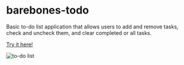 # barebones-todo
Basic to-do list application that allows users to add and remove tasks, check and uncheck them, and clear completed or all tasks.

[Try it here!](https://angeldlg.github.io/barebones-todo/)

![to-do list](https://github.com/angeldlg/barebones-todo/assets/44849133/2d0425a9-2c0b-4f7b-8cac-2b788545cb09)
